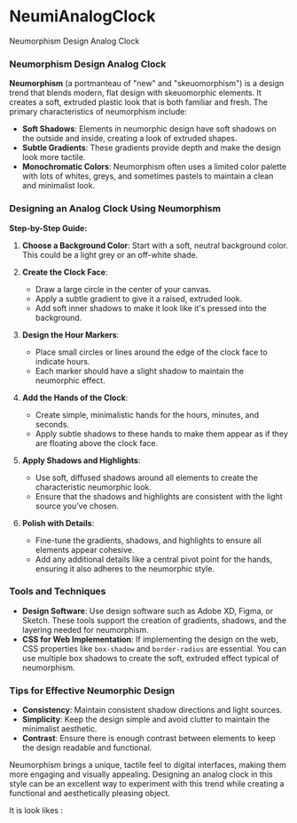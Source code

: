 # NeumiAnalogClock
Neumorphism Design Analog Clock

### Neumorphism Design Analog Clock

**Neumorphism** (a portmanteau of "new" and "skeuomorphism") is a design trend that blends modern, flat design with skeuomorphic elements. It creates a soft, extruded plastic look that is both familiar and fresh. The primary characteristics of neumorphism include:

- **Soft Shadows**: Elements in neumorphic design have soft shadows on the outside and inside, creating a look of extruded shapes.
- **Subtle Gradients**: These gradients provide depth and make the design look more tactile.
- **Monochromatic Colors**: Neumorphism often uses a limited color palette with lots of whites, greys, and sometimes pastels to maintain a clean and minimalist look.

### Designing an Analog Clock Using Neumorphism

**Step-by-Step Guide:**

1. **Choose a Background Color**: Start with a soft, neutral background color. This could be a light grey or an off-white shade.

2. **Create the Clock Face**:
    - Draw a large circle in the center of your canvas.
    - Apply a subtle gradient to give it a raised, extruded look.
    - Add soft inner shadows to make it look like it's pressed into the background.

3. **Design the Hour Markers**:
    - Place small circles or lines around the edge of the clock face to indicate hours.
    - Each marker should have a slight shadow to maintain the neumorphic effect.

4. **Add the Hands of the Clock**:
    - Create simple, minimalistic hands for the hours, minutes, and seconds.
    - Apply subtle shadows to these hands to make them appear as if they are floating above the clock face.

5. **Apply Shadows and Highlights**:
    - Use soft, diffused shadows around all elements to create the characteristic neumorphic look.
    - Ensure that the shadows and highlights are consistent with the light source you’ve chosen.

6. **Polish with Details**:
    - Fine-tune the gradients, shadows, and highlights to ensure all elements appear cohesive.
    - Add any additional details like a central pivot point for the hands, ensuring it also adheres to the neumorphic style.

### Tools and Techniques

- **Design Software**: Use design software such as Adobe XD, Figma, or Sketch. These tools support the creation of gradients, shadows, and the layering needed for neumorphism.
- **CSS for Web Implementation**: If implementing the design on the web, CSS properties like `box-shadow` and `border-radius` are essential. You can use multiple box shadows to create the soft, extruded effect typical of neumorphism.

### Tips for Effective Neumorphic Design

- **Consistency**: Maintain consistent shadow directions and light sources.
- **Simplicity**: Keep the design simple and avoid clutter to maintain the minimalist aesthetic.
- **Contrast**: Ensure there is enough contrast between elements to keep the design readable and functional.

Neumorphism brings a unique, tactile feel to digital interfaces, making them more engaging and visually appealing. Designing an analog clock in this style can be an excellent way to experiment with this trend while creating a functional and aesthetically pleasing object.

It is look likes : 

